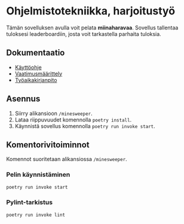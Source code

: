 # Ohjelmistotekniikka, harjoitustyö

Tämän sovelluksen avulla voit pelata **miinaharavaa**. Sovellus tallentaa tuloksesi leaderboardiin, josta voit tarkastella parhaita tuloksia.

## Dokumentaatio

- [Käyttöohje](./minesweeper/dokumentaatio/kayttoohje.md)
- [Vaatimusmäärittely](./minesweeper/dokumentaatio/vaatimusmaarittely.md)
- [Työaikakirjanpito](./minesweeper/dokumentaatio/tuntikirjanpito.md)

## Asennus

1. Siirry alikansioon `/minesweeper`.
2. Lataa riippuvuudet komennolla `poetry install`.
3. Käynnistä sovellus komennolla `poetry run invoke start`.

## Komentorivitoiminnot

Komennot suoritetaan alikansiossa `/minesweeper`.

### Pelin käynnistäminen

```bash
poetry run invoke start
```

### Pylint-tarkistus

```bash
poetry run invoke lint
```
